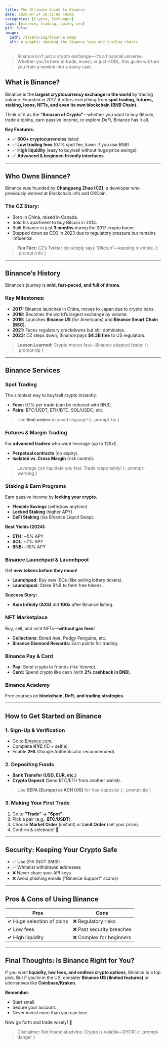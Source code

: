 ```yaml
---
title: The Ultimate Guide to Binance
date: 2025-07-24 20:15:00 +0300
categories: [Crypto, Exchanges]
tags: [binance, trading, guide, cex]
pin: false
image:
  path: /assets/img/binance.webp
  alt: A graphic showing the Binance logo and trading charts.
---
```


> Binance isn’t just a crypto exchange—it’s a financial universe. Whether you're here to trade, invest, or just HODL, this guide will turn you from a newbie into a savvy user.

## What is Binance?

Binance is the **largest cryptocurrency exchange in the world** by trading volume. Founded in 2017, it offers everything from **spot trading, futures, staking, loans, NFTs, and even its own blockchain (BNB Chain).**

Think of it as the **"Amazon of Crypto"**—whether you want to buy Bitcoin, trade altcoins, earn passive income, or explore DeFi, Binance has it all.

**Key Features:**
- ✅ **500+ cryptocurrencies** listed
- ✅ **Low trading fees** (0.1% spot fee, lower if you use BNB)
- ✅ **High liquidity** (easy to buy/sell without huge price swings)
- ✅ **Advanced & beginner-friendly interfaces**

---

## Who Owns Binance?

Binance was founded by **Changpeng Zhao (CZ)**, a developer who previously worked at Blockchain.info and OKCoin.

### The CZ Story:
- Born in China, raised in Canada.
- Sold his apartment to buy Bitcoin in 2014.
- Built Binance in just **3 months** during the 2017 crypto boom.
- Stepped down as CEO in 2023 due to regulatory pressure but remains influential.

> **Fun Fact:** CZ’s Twitter bio simply says *"Bitcoin"*—keeping it simple.
{: .prompt-info }

---

## Binance’s History

Binance’s journey is **wild, fast-paced, and full of drama.**

### Key Milestones:
- **2017:** Binance launches in China, moves to Japan due to crypto bans.
- **2018:** Becomes the world’s largest exchange by volume.
- **2019:** Launches **Binance US** (for Americans) and **Binance Smart Chain (BSC)**.
- **2021:** Faces regulatory crackdowns but still dominates.
- **2023:** CZ steps down, Binance pays **$4.3B fine** to US regulators.

> **Lesson Learned:** Crypto moves fast—Binance adapted faster.
{: .prompt-tip }

---

## Binance Services

### Spot Trading
The simplest way to buy/sell crypto instantly.
- **Fees:** 0.1% per trade (can be reduced with BNB).
- **Pairs:** BTC/USDT, ETH/BTC, SOL/USDC, etc.

> Use **limit orders** to avoid slippage!
{: .prompt-tip }

### Futures & Margin Trading
For **advanced traders** who want leverage (up to 125x!).
- **Perpetual contracts** (no expiry).
- **Isolated vs. Cross Margin** (risk control).

> Leverage can liquidate you fast. Trade responsibly!
{: .prompt-warning }

### Staking & Earn Programs
Earn passive income by **locking your crypto.**
- **Flexible Savings** (withdraw anytime).
- **Locked Staking** (higher APY).
- **DeFi Staking** (via Binance Liquid Swap).

**Best Yields (2024):**
- **ETH:** ~5% APY
- **SOL:** ~7% APY
- **BNB:** ~10% APY

### Binance Launchpad & Launchpool
Get **new tokens before they moon!**
- **Launchpad:** Buy new IEOs (like selling lottery tickets).
- **Launchpool:** Stake BNB to farm free tokens.

**Success Story:**
- **Axie Infinity (AXS)** did **100x** after Binance listing.

### NFT Marketplace
Buy, sell, and mint NFTs—**without gas fees!**
- **Collections:** Bored Ape, Pudgy Penguins, etc.
- **Binance Diamond Rewards:** Earn points for trading.

### Binance Pay & Card
- **Pay:** Send crypto to friends (like Venmo).
- **Card:** Spend crypto like cash (with **2% cashback in BNB**).

### Binance Academy
Free courses on **blockchain, DeFi, and trading strategies.**

---

## How to Get Started on Binance

### 1. Sign-Up & Verification
- Go to [Binance.com](https://www.binance.com).
- Complete **KYC** (ID + selfie).
- Enable **2FA** (Google Authenticator recommended).

### 2. Depositing Funds
- **Bank Transfer (USD, EUR, etc.)**
- **Crypto Deposit** (Send BTC/ETH from another wallet).

> Use **SEPA (Europe) or ACH (US)** for free deposits!
{: .prompt-tip }

### 3. Making Your First Trade
1. Go to **"Trade" → "Spot"**.
2. Pick a pair (e.g., **BTC/USDT**).
3. Choose **Market Order** (instant) or **Limit Order** (set your price).
4. Confirm & celebrate! 🎉

---

## Security: Keeping Your Crypto Safe
- ✅ Use 2FA (NOT SMS!)
- ✅ Whitelist withdrawal addresses
- ❌ Never share your API keys
- ❌ Avoid phishing emails ("Binance Support" scams)

---

## Pros & Cons of Using Binance

| **Pros** | **Cons** |
| ----------------------- | ------------------------- |
| ✔ Huge selection of coins | ❌ Regulatory risks       |
| ✔ Low fees              | ❌ Past security breaches |
| ✔ High liquidity        | ❌ Complex for beginners  |

---

## Final Thoughts: Is Binance Right for You?
If you want **liquidity, low fees, and endless crypto options**, Binance is a top pick. But if you’re in the US, consider **Binance US (limited features)** or alternatives like **Coinbase/Kraken.**

**Remember:**
- Start small.
- Secure your account.
- Never invest more than you can lose.

Now go forth and trade wisely! 🚀

> Disclaimer: Not financial advice. Crypto is volatile—DYOR!
{: .prompt-danger }